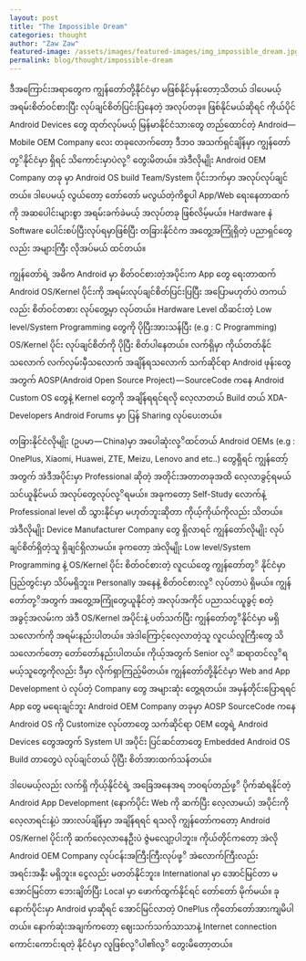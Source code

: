 ```yaml
---
layout: post
title: "The Impossible Dream"
categories: thought
author: "Zaw Zaw"
featured-image: /assets/images/featured-images/img_impossible_dream.jpg
permalink: blog/thought/impossible-dream
---
```


ဒီအကြောင်းအရာတွေက ကျွန်တော်တို့နိုင်ငံမှာ မဖြစ်နိုင်မှန်းတော့သိတယ် ဒါပေမယ့် အရမ်းစိတ်ဝင်စားပြီး လုပ်ချင်စိတ်ပြင်းပြနေတဲ့ အလုပ်တခု။ ဖြစ်နိုင်မယ်ဆိုရင် ကိုယ်ပိုင် Android Devices တွေ ထုတ်လုပ်မယ့် မြန်မာနိုင်ငံသားတွေ တည်ထောင်တဲ့ Android—Mobile OEM Company‌ လေး တခုလောက်တော့ ဒီဘဝ အသက်ရှင်ချိန်မှာ ကျွန်တော်တု့ိနိုင်ငံမှာ ရှိရင် သိကောင်းမှာပဲလု့ိ တွေးမိတယ်။ အဲဒီလိုမျိုး Android OEM Company တခု မှာ Android OS build Team/System ပိုင်းဘက်မှာ အလုပ်လုပ်ချင်တယ်။ ဒါပေမယ့် လွယ်တော့ တော်တော် မလွယ်တဲ့ကိစ္စပါ App/Web ရေးနေတာထက်ကို အဆပေါင်းများစွာ အရမ်းခက်ခဲမယ့် အလုပ်တခု ဖြစ်လိမ့်မယ်။ Hardware နဲ Software ပေါင်းစပ်ပြီးလုပ်ရမှာဖြစ်ပြီး တခြားနိုင်ငံက အတွေ့အကြုံရှိတဲ့ ပညာရှင်တွေလည်း အများကြီး လိုအပ်မယ် ထင်တယ်။

ကျွန်တော်ရဲ့ အဓိက Android မှာ စိတ်ဝင်စားတဲ့အပိုင်းက App တွေ ရေးတာထက် Android OS/Kernel ပိုင်းကို အရမ်းလုပ်ချင်စိတ်ပြင်းပြပြီး အပြောမဟုတ်ပဲ တကယ်လည်း စိတ်ဝင်တစား လုပ်တွေ့မှာ လုပ်တယ်။ Hardware Level ထိဆင်းတဲ့ Low level/System Programming တွေကို ပိုပြီးအားသန်ပြီး (e.g : C Programming) OS/Kernel ပိုင်း လုပ်ချင်စိတ်ကို ပိုပြီး စိတ်ပါနေတယ်။ လက်ရှိမှာ ကိုယ်တတ်နိုင်သလောက် လက်လှမ်းမှီသလောက် အချိန်ရသလောက် သက်ဆိုင်ရာ Android ဖုန်းတွေအတွက် AOSP(Android Open Source Project) — SourceCode က‌နေ Android Custom OS တွေနဲ့ Kernel တွေကို အချိန်ရရင်ရလို လေ့လာတယ် Build တယ် XDA-Developers Android Forums မှာ ပြန် Sharing လုပ်ပေးတယ်။

တခြားနိုင်ငံလိုမျိုး (ဥပမာ — China)မှာ အပေါဆုံးလု့ိထင်တယ် Android OEMs (e.g : OnePlus, Xiaomi, Huawei, ZTE, Meizu, Lenovo and etc..) တွေရှိရင် ကျွန်တော့်အတွက် အဲဒီအပိုင်းမှာ Professional ဆိုတဲ့ အတိုင်းအတာတခုအထိ လေ့လာခွင့်ရမယ် သင်ယူနိုင်မယ် အလုပ်တွေလုပ်လု့ိရမယ်။ အခုကတော့ Self-Study လောက်နဲ့ Professional level ထိ သွားနိုင်မှာ မဟုတ်ဘူးဆိုတာ ကိုယ့်ကိုယ်ကိုလည်း သိတယ်။ အဲဒီလိုမျိုး Device Manufacturer Company တွေ ရှိလာရင် ကျွန်တော်လိုမျိုး လုပ်ချင်စိတ်ရှိတဲ့သူ ရှိချင်ရှိလာမယ်။ ခုကတော့ အဲလိုမျိုး Low level/System Programming နဲ့ OS/Kernel ပိုင်း စိတ်ဝင်စားတဲ့ လူငယ်တွေ ကျွန်တော်တု့ိ နိုင်ငံမှာ ပြည်တွင်းမှာ သိပ်မရှိဘူး။ Personally အနေနဲ့ စိတ်ဝင်စားလု့ိ လုပ်တာပဲ ရှိမယ်။ ကျွန်တော်တု့ိအတွက် အတွေ့အကြုံတွေယူနိုင်တဲ့ အလုပ်အကိုင် ပညာသင်ယူခွင့် စတဲ့ အခွင့်အလမ်းက အဲဒီ OS/Kernel အပိုင်းနဲ့ ပတ်သက်ပြီး ကျွန်တော်တု့ိနိုင်ငံမှာ မရှိသလောက်ကို အရမ်းနည်းပါတယ်။ အဲဒါကြောင့်လေ့လာတဲ့သူ လူငယ်လူကြီးတွေ သိသလောက်တော့ တော်တော်နည်းပါတယ်။ ကိုယ့်အတွက် Senior လု့ိ ဆရာတင်လု့ိရမယ့်သူတွေကိုလည်း ဒီမှာ လိုက်ရှာကြည့်မိတယ်။ ကျွန်တော်တို့နိုင်ငံမှာ Web and App Development ပဲ လုပ်တဲ့ Company တွေ အများဆုံး တွေ့ရတယ်။ အမှန်တိုင်းပြောရရင် App တွေ မရေးချင်ဘူး Android OEM Company တခုမှာ AOSP SourceCode ကနေ Android OS ကို Customize လုပ်တာတွေ သက်ဆိုင်ရာ OEM တွေရဲ့ Android Devices တွေအတွက် System UI အပိုင်း ပြင်ဆင်တာတွေ Embedded Android OS Build တာတွေပဲ လုပ်ချင်တယ် ပိုပြီး စိတ်အားထက်သန်တယ်။

ဒါပေမယ့်လည်း လက်ရှိ ကိုယ့်နိုင်ငံရဲ့ အခြေအနေအရ ဘဝရပ်တည်ဖု့ိ ပိုက်ဆံရနိုင်တဲ့ Android App Development (နောက်ပိုင်း Web ကို ဆက်ပြီး လေ့လာမယ်) အပိုင်းကိုလေ့လာရင်းနဲ့ပဲ အားလပ်ချိန်မှာ အချိန်ရရင် ရသလို ကျွန်တော်ကတော့ Android OS/Kernel ပိုင်းကို ဆက်လေ့လာနေဦးပဲ ဇွဲမလျော့ပါဘူး။ ကိုယ်တိုင်ကတော့ အဲလို Android OEM Company လုပ်ငန်းအကြီးကြီးလုပ်ဖု့ိ အဲလောက်ကြီးလည်း အရင်းအနှီး မရှိဘူး။ ငွေလည်း မတတ်နိုင်ဘူး။ International မှာ အောင်မြင်တာ မအောင်မြင်တာ ဘေးချိတ်ပြီး Local မှာ ဖောက်ထွက်နိုင်ရင် တော်တော် မိုက်မယ်။ ခုနောက်ပိုင်းမှာ Android မှာဆိုရင် အောင်မြင်လာတဲ့ OnePlus ကိုတော်တော်အားကျမိပါတယ်။ နောက်ဆုံးအချက်ကတော့ ဈေးသက်သက်သာသာနဲ့ Internet connection ကောင်းကောင်းရတဲ့ နိုင်ငံမှာ လူဖြစ်လု့ိပါ၏လု့ိ တွေးမိတော့တယ်။
